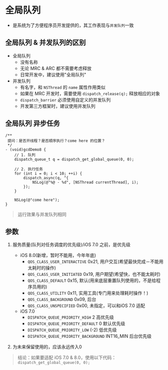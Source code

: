 # 全局队列

* 是系统为了方便程序员开发提供的，其工作表现与`并发队列`一致

## 全局队列 & 并发队列的区别

* 全局队列
    * 没有名称
    * 无论 MRC & ARC 都不需要考虑释放
    * 日常开发中，建议使用"全局队列"
* 并发队列
    * 有名字，和 `NSThread` 的 `name` 属性作用类似
    * 如果在 MRC 开发时，需要使用 `dispatch_release(q);` 释放相应的对象
    * `dispatch_barrier` 必须使用自定义的并发队列
    * 开发第三方框架时，建议使用并发队列

## 全局队列 异步任务

```objc
/**
 提问：是否开线程？是否顺序执行？come here 的位置？
 */
- (void)gcdDemo8 {
    // 1. 队列
    dispatch_queue_t q = dispatch_get_global_queue(0, 0);

    // 2. 执行任务
    for (int i = 0; i < 10; ++i) {
        dispatch_async(q, ^{
            NSLog(@"%@ - %d", [NSThread currentThread], i);
        });
    }

    NSLog(@"come here");
}
```

> 运行效果与并发队列相同

## 参数

1. 服务质量(队列对任务调度的优先级)/iOS 7.0 之前，是优先级
    - iOS 8.0(新增，暂时不能用，今年年底)
        - `QOS_CLASS_USER_INTERACTIVE` 0x21, 用户交互(希望最快完成－不能用太耗时的操作)
        - `QOS_CLASS_USER_INITIATED` 0x19, 用户期望(希望快，也不能太耗时)
        - `QOS_CLASS_DEFAULT` 0x15, 默认(用来底层重置队列使用的，不是给程序员用的)
        - `QOS_CLASS_UTILITY` 0x11, 实用工具(专门用来处理耗时操作！)
        - `QOS_CLASS_BACKGROUND` 0x09, 后台
        - `QOS_CLASS_UNSPECIFIED` 0x00, 未指定，可以和iOS 7.0 适配
    - iOS 7.0
        - `DISPATCH_QUEUE_PRIORITY_HIGH` 2 高优先级
        - `DISPATCH_QUEUE_PRIORITY_DEFAULT` 0 默认优先级
        - `DISPATCH_QUEUE_PRIORITY_LOW` (-2) 低优先级
        - `DISPATCH_QUEUE_PRIORITY_BACKGROUND` INT16_MIN 后台优先级

2. 为未来保留使用的，应该永远传入0

> 结论：如果要适配 iOS 7.0 & 8.0，使用以下代码：
`dispatch_get_global_queue(0, 0);`
